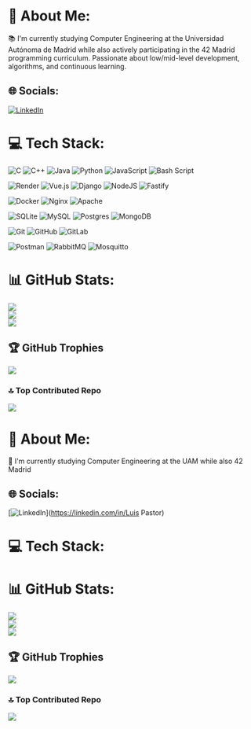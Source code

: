 # 💫 About Me:
📚 I'm currently studying Computer Engineering at the Universidad Autónoma de Madrid while also actively participating in the 42 Madrid programming curriculum. Passionate about low/mid-level development, algorithms, and continuous learning.


## 🌐 Socials:
[![LinkedIn](https://img.shields.io/badge/LinkedIn-%230077B5.svg?logo=linkedin&logoColor=white)](https://www.linkedin.com/in/luis-pastor-029615354/)


# 💻 Tech Stack:
![C](https://img.shields.io/badge/c-%2300599C.svg?style=for-the-badge&logo=c&logoColor=white) ![C++](https://img.shields.io/badge/c++-%2300599C.svg?style=for-the-badge&logo=c%2B%2B&logoColor=white) ![Java](https://img.shields.io/badge/java-%23ED8B00.svg?style=for-the-badge&logo=openjdk&logoColor=white) ![Python](https://img.shields.io/badge/python-3670A0?style=for-the-badge&logo=python&logoColor=ffdd54) ![JavaScript](https://img.shields.io/badge/javascript-%23323330.svg?style=for-the-badge&logo=javascript&logoColor=%23F7DF1E) ![Bash Script](https://img.shields.io/badge/bash_script-%23121011.svg?style=for-the-badge&logo=gnu-bash&logoColor=white)

![Render](https://img.shields.io/badge/Render-%46E3B7.svg?style=for-the-badge&logo=render&logoColor=white) ![Vue.js](https://img.shields.io/badge/vue.js-%2335495e.svg?style=for-the-badge&logo=vuedotjs&logoColor=%234FC08D) ![Django](https://img.shields.io/badge/django-%23092E20.svg?style=for-the-badge&logo=django&logoColor=white) ![NodeJS](https://img.shields.io/badge/node.js-6DA55F?style=for-the-badge&logo=node.js&logoColor=white) ![Fastify](https://img.shields.io/badge/fastify-%23000000.svg?style=for-the-badge&logo=fastify&logoColor=white)

![Docker](https://img.shields.io/badge/docker-%230db7ed.svg?style=for-the-badge&logo=docker&logoColor=white) ![Nginx](https://img.shields.io/badge/nginx-%23009639.svg?style=for-the-badge&logo=nginx&logoColor=white) ![Apache](https://img.shields.io/badge/apache-%23D42029.svg?style=for-the-badge&logo=apache&logoColor=white)

![SQLite](https://img.shields.io/badge/sqlite-%2307405e.svg?style=for-the-badge&logo=sqlite&logoColor=white) ![MySQL](https://img.shields.io/badge/mysql-4479A1.svg?style=for-the-badge&logo=mysql&logoColor=white) ![Postgres](https://img.shields.io/badge/postgres-%23316192.svg?style=for-the-badge&logo=postgresql&logoColor=white) ![MongoDB](https://img.shields.io/badge/MongoDB-%234ea94b.svg?style=for-the-badge&logo=mongodb&logoColor=white)

![Git](https://img.shields.io/badge/git-%23F05033.svg?style=for-the-badge&logo=git&logoColor=white) ![GitHub](https://img.shields.io/badge/github-%23121011.svg?style=for-the-badge&logo=github&logoColor=white) ![GitLab](https://img.shields.io/badge/gitlab-%23181717.svg?style=for-the-badge&logo=gitlab&logoColor=white) 


![Postman](https://img.shields.io/badge/Postman-FF6C37?style=for-the-badge&logo=postman&logoColor=white) ![RabbitMQ](https://img.shields.io/badge/rabbitmq-FF6600?style=for-the-badge&logo=rabbitmq&logoColor=white) ![Mosquitto](https://img.shields.io/badge/mosquitto-%233C5280.svg?style=for-the-badge&logo=eclipsemosquitto&logoColor=white)

# 📊 GitHub Stats:
![](https://github-readme-stats.vercel.app/api?username=Luiz-Pastor&theme=gruvbox&hide_border=false&include_all_commits=true&count_private=true)<br/>
![](https://nirzak-streak-stats.vercel.app/?user=Luiz-Pastor&theme=gruvbox&hide_border=false)<br/>
![](https://github-readme-stats.vercel.app/api/top-langs/?username=Luiz-Pastor&theme=gruvbox&hide_border=false&include_all_commits=true&count_private=true&layout=compact)

## 🏆 GitHub Trophies
![](https://github-profile-trophy.vercel.app/?username=Luiz-Pastor&theme=gruvbox&no-frame=false&no-bg=false&margin-w=4)

### 🔝 Top Contributed Repo
![](https://github-contributor-stats.vercel.app/api?username=Luiz-Pastor&limit=5&theme=dark&combine_all_yearly_contributions=true)

<!-- Proudly created with GPRM ( https://gprm.itsvg.in ) -->


# 💫 About Me:
🔭 I'm currently studying Computer Engineering at the UAM while also 42 Madrid<br>


## 🌐 Socials:
[![LinkedIn](https://img.shields.io/badge/LinkedIn-%230077B5.svg?logo=linkedin&logoColor=white)](https://linkedin.com/in/Luis Pastor) 

# 💻 Tech Stack:

# 📊 GitHub Stats:
![](https://github-readme-stats.vercel.app/api?username=Luiz-Pastor&theme=gruvbox&hide_border=false&include_all_commits=true&count_private=true)<br/>
![](https://nirzak-streak-stats.vercel.app/?user=Luiz-Pastor&theme=gruvbox&hide_border=false)<br/>
![](https://github-readme-stats.vercel.app/api/top-langs/?username=Luiz-Pastor&theme=gruvbox&hide_border=false&include_all_commits=true&count_private=true&layout=compact)

## 🏆 GitHub Trophies
![](https://github-profile-trophy.vercel.app/?username=Luiz-Pastor&theme=gruvbox&no-frame=false&no-bg=false&margin-w=4)

### 🔝 Top Contributed Repo
![](https://github-contributor-stats.vercel.app/api?username=Luiz-Pastor&limit=5&theme=dark&combine_all_yearly_contributions=true)

<!-- Proudly created with GPRM ( https://gprm.itsvg.in ) -->